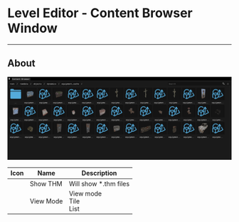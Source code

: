 # Level Editor - Content Browser Window

___

## About

![alt text](../images/content-browser.png)

| Icon | Name | Description |
|---|---|---|
|  | Show THM | Will show *.thm files |
|  | View Mode | View mode<br> Tile<br> List |
